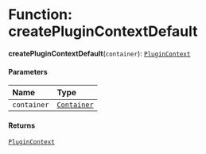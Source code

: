# Function: createPluginContextDefault

**createPluginContextDefault**(`container`): [`PluginContext`](/auto-docs/fixed-layout-editor/variables/PluginContext-1.md)

#### Parameters

| Name | Type |
| :------ | :------ |
| `container` | [`Container`](/auto-docs/fixed-layout-editor/interfaces/interfaces.Container.md) |

#### Returns

[`PluginContext`](/auto-docs/fixed-layout-editor/variables/PluginContext-1.md)
